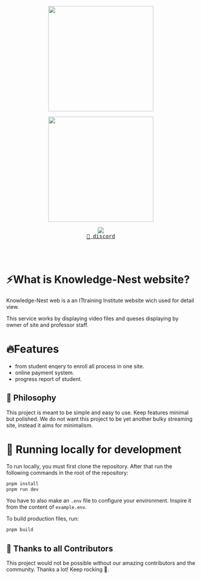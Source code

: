 
<p align="center"><img align="center" width="280" src="./.github/logo-dark.svg#gh-dark-mode-only"/></p>
<p align="center"><img align="center" width="280" src="./.github/logo-light.svg#gh-light-mode-only"/></p>
<p align="center">
  <img src="https://skillicons.dev/icons?i=django,css,html,python,bootsrap" />
  <br/>
  <a href="https://discord.movie-web.app"><kbd>🔵 discord</kbd></a> 
</p>
<br/><br/>

# ⚡What is Knowledge-Nest website?

 Knowledge-Nest web is a an ITtraining Institute website wich used for detail view.

This service works by displaying video files and queses displaying by owner of site and professor staff.

# 🔥Features

- from student enqery to enroll all process in one site.
- online payment system.
- progress report of student.

## 🍄 Philosophy

This project is meant to be simple and easy to use. Keep features minimal but polished.
We do not want this project to be yet another bulky streaming site, instead it aims for minimalism.


# 🧬 Running locally for development

To run locally, you must first clone the repository. After that run the following commands in the root of the repository:
```bash
pnpm install
pnpm run dev
```

You have to also make an `.env` file to configure your environment. Inspire it from the content of `example.env`.

To build production files, run:
```bash
pnpm build
```

## 🤝 Thanks to all Contributors
This project would not be possible without our amazing contributors and the community. Thanks a lot! Keep rocking 🍻.




